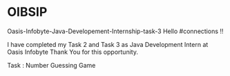 # OIBSIP

Oasis-Infobyte-Java-Developement-Internship-task-3
Hello #connections !!

I have completed my Task 2 and Task 3 as Java Development Intern at Oasis Infobyte Thank You for this opportunity.

Task : Number Guessing Game
